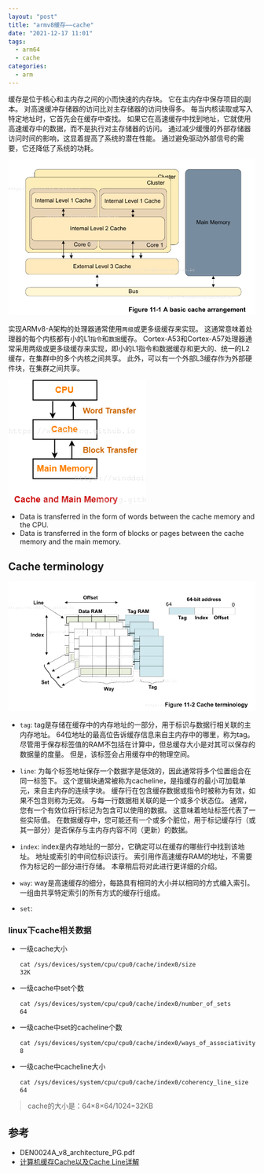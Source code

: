 ```yaml
---
layout: "post"
title: "armv8缓存——cache"
date: "2021-12-17 11:01"
tags:
  - arm64
  - cache
categories:
  - arm
---
```


缓存是位于核心和主内存之间的小而快速的内存块。 它在主内存中保存项目的副本。 对高速缓冲存储器的访问比对主存储器的访问快得多。 每当内核读取或写入特定地址时，它首先会在缓存中查找。 如果它在高速缓存中找到地址，它就使用高速缓存中的数据，而不是执行对主存储器的访问。 通过减少缓慢的外部存储器访问时间的影响，这显着提高了系统的潜在性能。 通过避免驱动外部信号的需要，它还降低了系统的功耗。

![armv8 cache](/images/2021/12/armv8_cache.png)

实现ARMv8-A架构的处理器通常使用`两级`或更多级缓存来实现。 这通常意味着处理器的每个内核都有小的L1`指令`和`数据`缓存。 Cortex-A53和Cortex-A57处理器通常采用两级或更多级缓存来实现，即小的L1指令和数据缓存和更大的、统一的L2缓存，在集群中的多个内核之间共享。 此外，可以有一个外部L3缓存作为外部硬件块，在集群之间共享。


<!--more-->

![cache transfer](/images/2021/12/cache_transfer.png)

- Data is transferred in the form of words between the cache memory and the CPU.
- Data is transferred in the form of blocks or pages between the cache memory and the main memory.

## Cache terminology

![armv8 cache terminology](/images/2021/12/armv8_cache_terminology.png)

- `tag`:
  tag是存储在缓存中的内存地址的一部分，用于标识与数据行相关联的主内存地址。
  64位地址的最高位告诉缓存信息来自主内存中的哪里，称为tag。 尽管用于保存标签值的RAM不包括在计算中，但总缓存大小是对其可以保存的数据量的度量。 但是，该标签会占用缓存中的物理空间。

- `line`:
  为每个标签地址保存一个数据字是低效的，因此通常将多个位置组合在同一标签下。 这个逻辑块通常被称为cacheline，是指缓存的最小可加载单元，来自主内存的连续字块。 缓存行在包含缓存数据或指令时被称为有效，如果不包含则称为无效。
  与每一行数据相关联的是一个或多个状态位。 通常，您有一个有效位将行标记为包含可以使用的数据。 这意味着地址标签代表了一些实际值。 在数据缓存中，您可能还有一个或多个脏位，用于标记缓存行（或其一部分）是否保存与主内存内容不同（更新）的数据。

- `index`:
  index是内存地址的一部分，它确定可以在缓存的哪些行中找到该地址。
  地址或索引的中间位标识该行。 索引用作高速缓存RAM的地址，不需要作为标记的一部分进行存储。 本章稍后将对此进行更详细的介绍。

- `way`:
  way是高速缓存的细分，每路具有相同的大小并以相同的方式编入索引。 一组由共享特定索引的所有方式的缓存行组成。

- `set`:


### linux下cache相关数据

- 一级cache大小
  ```
  cat /sys/devices/system/cpu/cpu0/cache/index0/size
  32K
  ```
- 一级cache中set个数
  ```
  cat /sys/devices/system/cpu/cpu0/cache/index0/number_of_sets
  64
  ```
- 一级cache中set的cacheline个数
  ```
  cat /sys/devices/system/cpu/cpu0/cache/index0/ways_of_associativity
  8
  ```
- 一级cache中cacheline大小
  ```
  cat /sys/devices/system/cpu/cpu0/cache/index0/coherency_line_size
  64
  ```
> cache的大小是：64×8×64/1024=32KB


## 参考

- DEN0024A_v8_architecture_PG.pdf
- [计算机缓存Cache以及Cache Line详解](https://zhuanlan.zhihu.com/p/37749443)
